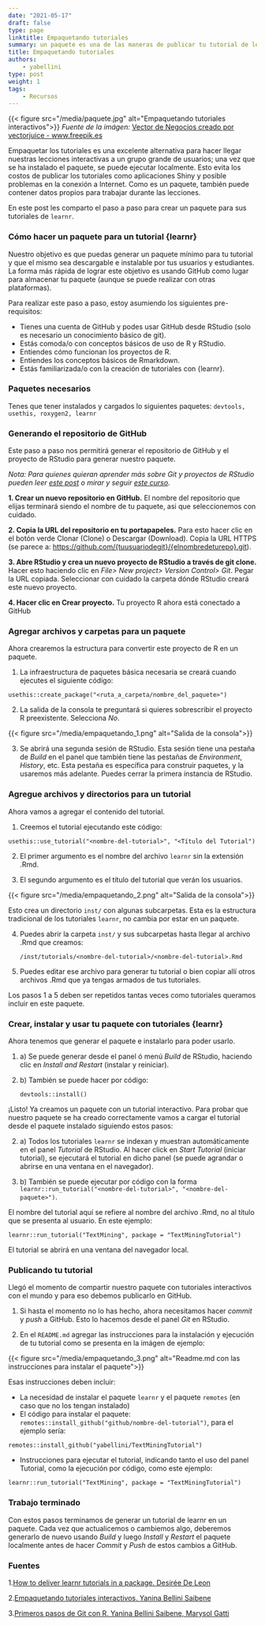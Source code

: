 ```yaml
---
date: "2021-05-17"
draft: false
type: page
linktitle: Empaquetando tutoriales
summary: un paquete es una de las maneras de publicar tu tutorial de learnr, en este blog post te explicamos como generar un paquete para tu tutorial.
title: Empaquetando tutoriales
authors: 
    - yabellini
type: post
weight: 1
tags: 
    - Recursos
---
```

{{< figure src="/media/paquete.jpg" alt="Empaquetando tutoriales interactivos">}}
_Fuente de la imágen:_ <a href='https://www.freepik.es/vectores/negocios'>Vector de Negocios creado por vectorjuice - www.freepik.es</a>

Empaquetar los tutoriales es una excelente alternativa para hacer llegar nuestras lecciones interactivas a un grupo grande de usuarios; una vez que se ha instalado el paquete, se puede ejecutar localmente.  Esto evita los costos de publicar los tutoriales como aplicaciones Shiny y posible problemas en la conexión a Internet. Como es un paquete, también puede contener datos propios para trabajar durante las lecciones.

En este post les comparto el paso a paso para crear un paquete para sus tutoriales de `learnr`. 

### Cómo hacer un paquete para un tutorial {learnr}

Nuestro objetivo es que puedas generar un paquete mínimo para tu tutorial y que el mismo sea descargable e instalable por tus usuarios y estudiantes.  La forma más rápida de lograr este objetivo es usando GitHub como lugar para almacenar tu paquete (aunque se puede realizar con otras plataformas).  

Para realizar este paso a paso, estoy asumiendo los siguientes pre-requisitos:

* Tienes una cuenta de GitHub y podes usar GitHub desde RStudio (solo es necesario un conocimiento básico de git).
* Estás comoda/o con conceptos básicos de uso de R y RStudio.
* Entiendes cómo funcionan los proyectos de R.
* Entiendes los conceptos básicos de Rmarkdown.
* Estás familiarizada/o con la creación de tutoriales con {learnr}.

### Paquetes necesarios

Tenes que tener instalados y cargados lo siguientes paquetes: `devtools, usethis, roxygen2, learnr`

### Generando el repositorio de GitHub

Este paso a paso nos permitirá generar el repositorio de GitHub y el proyecto de RStudio para generar nuestro paquete.

_Nota: Para quienes quieran aprender más sobre Git y proyectos de RStudio pueden leer [este post](https://yabellini.netlify.app/es/post/githubconr/) o mirar y seguir [este curso](https://yabellini.netlify.app/es/courses/tallerdegitconr/)._

**1. Crear un nuevo repositorio en GitHub.** El nombre del repositorio que elijas terminará siendo el nombre de tu paquete, asi que seleccionemos con cuidado.

**2. Copia la URL del repositorio en tu portapapeles.** Para esto hacer clic en el botón verde Clonar (Clone) o Descargar (Download). Copia la URL HTTPS (se parece a: https://github.com/{tuusuariodegit}/{elnombredeturepo}.git).

**3. Abre RStudio y crea un nuevo proyecto de RStudio a través de git clone.** Hacer esto haciendo clic en _File> New project> Version Control> Git_. Pegar la URL copiada. Seleccionar con cuidado la carpeta dónde RStudio creará este nuevo proyecto.

**4. Hacer clic en Crear proyecto.** Tu proyecto R ahora está conectado a GitHub
    
### Agregar archivos y carpetas para un paquete

Ahora crearemos la estructura para convertir este proyecto de R en un paquete. 
1. La infraestructura de paquetes básica necesaria se creará cuando ejecutes el siguiente código: 

`usethis::create_package("<ruta_a_carpeta/nombre_del_paquete>")`


2. La salida de la consola te preguntará si quieres sobrescribir el proyecto R preexistente. Selecciona _No_.

{{< figure src="/media/empaquetando_1.png" alt="Salida de la consola">}}

3. Se abrirá una segunda sesión de RStudio. Esta sesión tiene una pestaña de _Build_ en el panel que también tiene las pestañas de _Environment_, _History_, etc. Esta pestaña es específica para construir paquetes, y la usaremos más adelante. Puedes cerrar la primera instancia de RStudio.

### Agregue archivos y directorios para un tutorial

Ahora vamos a agregar el contenido del tutorial.  

1. Creemos el tutorial ejecutando este código:

`usethis::use_tutorial("<nombre-del-tutorial>", "<Título del Tutorial")`

2. El primer argumento es el nombre del archivo `learnr` sin la extensión .Rmd.

3. El segundo argumento es el título del tutorial que verán los usuarios.

{{< figure src="/media/empaquetando_2.png" alt="Salida de la consola">}}


Esto crea un directorio `inst/` con algunas subcarpetas. Esta es la estructura tradicional de los tutoriales `learnr`, no cambia por estar en un paquete. 

4. Puedes abrir la carpeta `inst/` y sus subcarpetas hasta llegar al archivo .Rmd que creamos:

    `/inst/tutorials/<nombre-del-tutorial>/<nombre-del-tutorial>.Rmd`
    
5. Puedes editar ese archivo para generar tu tutorial o bien copiar allí otros archivos .Rmd que ya tengas armados de tus tutoriales.

Los pasos 1 a 5 deben ser repetidos tantas veces como tutoriales queramos incluir en este paquete.

### Crear, instalar y usar tu paquete con tutoriales {learnr}

Ahora tenemos que generar el paquete e instalarlo para poder usarlo.

1. a) Se puede generar desde el panel ó menú _Build_ de RStudio, haciendo clic en _Install and Restart_ (instalar y reiniciar).

1. b) También se puede hacer por código: 

    `devtools::install()`

¡Listo! Ya creamos un paquete con un tutorial interactivo. Para probar que nuestro paquete se ha creado correctamente vamos a cargar el tutorial desde el paquete instalado siguiendo estos pasos:

2. a) Todos los tutoriales `learnr` se indexan y muestran automáticamente en el panel _Tutorial_ de RStudio.  Al hacer click en _Start Tutorial_ (iniciar tutorial), se ejecutará el tutorial en dicho panel (se puede agrandar o abrirse en una ventana en el navegador).

2. b) También se puede ejecutar por código con la forma `learnr::run_tutorial("<nombre-del-tutorial>", "<nombre-del-paquete>")`.

El nombre del tutorial aquí se refiere al nombre del archivo .Rmd, no al título que se presenta al usuario.  En este ejemplo:

`learnr::run_tutorial("TextMining", package = "TextMiningTutorial")`

El tutorial se abrirá en una ventana del navegador local.

### Publicando tu tutorial

Llegó el momento de compartir nuestro paquete con tutoriales interactivos con el mundo y para eso debemos publicarlo en GitHub.

1. Si hasta el momento no lo has hecho, ahora necesitamos hacer _commit_ y  _push_ a GitHub.  Esto lo hacemos desde el panel _Git_ en RStudio.

2. En el `README.md` agregar las instrucciones para la instalación y ejecución de tu tutorial como se presenta en la imágen de ejemplo:

{{< figure src="/media/empaquetando_3.png" alt="Readme.md con las instrucciones para instalar el paquete">}}

Esas instrucciones deben incluir:

* La necesidad de instalar el paquete `learnr` y el paquete `remotes` (en caso que no los tengan instalado)
* El código para instalar el paquete: `remotes::install_github("github/nombre-del-tutorial")`, para el ejemplo sería:

`remotes::install_github("yabellini/TextMiningTutorial")`

* Instrucciones para ejecutar el tutorial, indicando tanto el uso del panel Tutorial, como la ejecución por código, como este ejemplo:

`learnr::run_tutorial("TextMining", package = "TextMiningTutorial")`

### Trabajo terminado

Con estos pasos terminamos de generar un tutorial de learnr en un paquete.  Cada vez que actualicemos o cambiemos algo, deberemos generarlo de nuevo usando _Build_ y luego _Install_ y _Restart_ el paquete localmente antes de hacer _Commit_ y _Push_ de estos cambios a GitHub.

### Fuentes

1.[How to deliver learnr tutorials in a package. Desirée De Leon](https://education.rstudio.com/blog/2020/09/delivering-learnr-tutorials-in-a-package/)

2.[Empaquetando tutoriales interactivos. Yanina Bellini Saibene](https://yabellini.netlify.app/es/post/empaquetandotutoriales/)

3.[Primeros pasos de Git con R.  Yanina Bellini Saibene, Marysol Gatti ](https://yabellini.netlify.app/es/post/githubconr/)
